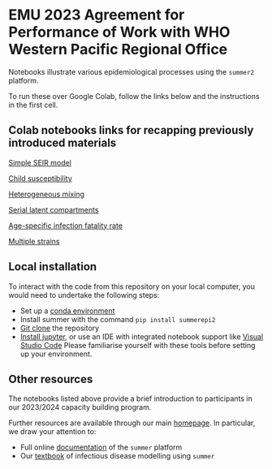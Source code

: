 # EMU 2023 Agreement for Performance of Work with WHO Western Pacific Regional Office

Notebooks illustrate various epidemiological processes using the `summer2` platform.

To run these over Google Colab, follow the links below and the instructions in the first cell.

## Colab notebooks links for recapping previously introduced materials
[Simple SEIR model](https://colab.research.google.com/github/monash-emu/wpro-working/blob/main/recap/01-seir-model.ipynb)

[Child susceptibility](https://colab.research.google.com/github/monash-emu/wpro-working/blob/main/recap/02-child-suscept.ipynb)

[Heterogeneous mixing](https://colab.research.google.com/github/monash-emu/wpro-working/blob/main/recap/03-hetero-mix.ipynb)

[Serial latent compartments](https://colab.research.google.com/github/monash-emu/wpro-working/blob/main/recap/04-serial-latent-comps.ipynb)

[Age-specific infection fatality rate](https://colab.research.google.com/github/monash-emu/wpro-working/blob/main/recap/05-age-specific-ifr.ipynb)

[Multiple strains](https://colab.research.google.com/github/monash-emu/wpro-working/blob/main/recap/06-multi-strain.ipynb)

## Local installation
To interact with the code from this repository on your local computer, you would need to undertake the following steps:
- Set up a [conda environment](https://conda.io/projects/conda/en/latest/user-guide/getting-started.html)
- Install summer with the command `pip install summerepi2`
- [Git clone](https://docs.github.com/en/repositories/creating-and-managing-repositories/cloning-a-repository) the repository
- [Install jupyter](https://jupyter.org/install), or use an IDE with integrated notebook support like [Visual Studio Code](https://code.visualstudio.com/download)
Please familiarise yourself with these tools before setting up your environment.

## Other resources
The notebooks listed above provide a brief introduction to participants in our
2023/2024 capacity building program.

Further resources are available through our main 
[homepage](https://monash-emu.github.io).
In particular, we draw your attention to:
- Full online [documentation](https://summer2.readthedocs.io/en/latest/) of the `summer` platform
- Our [textbook](https://github.com/monash-emu/summer-textbook) of infectious disease modelling using `summer`
